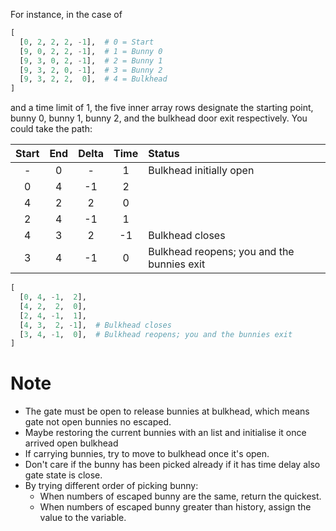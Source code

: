 For instance, in the case of
```python
[
  [0, 2, 2, 2, -1],  # 0 = Start
  [9, 0, 2, 2, -1],  # 1 = Bunny 0
  [9, 3, 0, 2, -1],  # 2 = Bunny 1
  [9, 3, 2, 0, -1],  # 3 = Bunny 2
  [9, 3, 2, 2,  0],  # 4 = Bulkhead
]
```
and a time limit of 1, the five inner array rows designate the starting point, bunny 0, bunny 1, bunny 2, and the bulkhead door exit respectively. You could take the path:

| Start | End | Delta | Time | Status |
| :-: | :-: | :-: | :-: | :- |
|-|0|-|1|Bulkhead initially open|
|0| 4| -1| 2| |
|4| 2|  2| 0| |
|2| 4| -1| 1| |
|4| 3|  2|-1|Bulkhead closes|
|3| 4| -1| 0|Bulkhead reopens; you and the bunnies exit|

```python
[
  [0, 4, -1,  2],
  [4, 2,  2,  0],
  [2, 4, -1,  1],
  [4, 3,  2, -1],  # Bulkhead closes
  [3, 4, -1,  0],  # Bulkhead reopens; you and the bunnies exit
]
```
Note
====

- The gate must be open to release bunnies at bulkhead, which means gate not open bunnies no escaped.
- Maybe restoring the current bunnies with an list and initialise it once arrived open bulkhead
- If carrying bunnies, try to move to bulkhead once it's open.
- Don't care if the bunny has been picked already if it has time delay also gate state is close.
- By trying different order of picking bunny:
  - When numbers of escaped bunny are the same, return the quickest.
  - When numbers of escaped bunny greater than history, assign the value to the variable.


